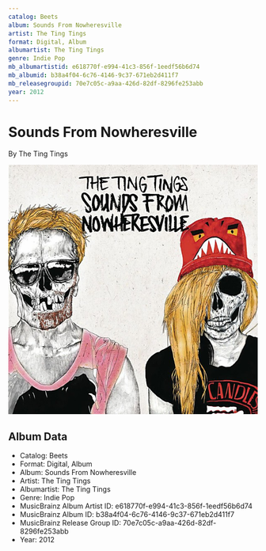 ```yaml
---
catalog: Beets
album: Sounds From Nowheresville
artist: The Ting Tings
format: Digital, Album
albumartist: The Ting Tings
genre: Indie Pop
mb_albumartistid: e618770f-e994-41c3-856f-1eedf56b6d74
mb_albumid: b38a4f04-6c76-4146-9c37-671eb2d411f7
mb_releasegroupid: 70e7c05c-a9aa-426d-82df-8296fe253abb
year: 2012
---
```


# Sounds From Nowheresville

By The Ting Tings

![](../../assets/beetscovers/The_Ting_Tings-Sounds_From_Nowheresville.jpg)

## Album Data

- Catalog: Beets
- Format: Digital, Album
- Album: Sounds From Nowheresville
- Artist: The Ting Tings
- Albumartist: The Ting Tings
- Genre: Indie Pop
- MusicBrainz Album Artist ID: e618770f-e994-41c3-856f-1eedf56b6d74
- MusicBrainz Album ID: b38a4f04-6c76-4146-9c37-671eb2d411f7
- MusicBrainz Release Group ID: 70e7c05c-a9aa-426d-82df-8296fe253abb
- Year: 2012

